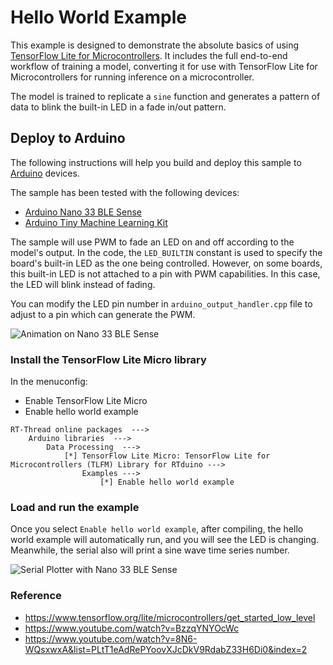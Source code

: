 <!-- mdformat off(b/169948621#comment2) -->

# Hello World Example

This example is designed to demonstrate the absolute basics of using [TensorFlow
Lite for Microcontrollers](https://www.tensorflow.org/lite/microcontrollers).
It includes the full end-to-end workflow of training a model, converting it for
use with TensorFlow Lite for Microcontrollers for running inference on a
microcontroller.

The model is trained to replicate a `sine` function and generates a pattern of
data to blink the built-in LED in a fade in/out pattern.

## Deploy to Arduino

The following instructions will help you build and deploy this sample
to [Arduino](https://www.arduino.cc/) devices.

The sample has been tested with the following devices:

- [Arduino Nano 33 BLE Sense](https://store.arduino.cc/usa/nano-33-ble-sense-with-headers)
- [Arduino Tiny Machine Learning Kit](https://store-usa.arduino.cc/products/arduino-tiny-machine-learning-kit)

The sample will use PWM to fade an LED on and off according to the model's
output. In the code, the `LED_BUILTIN` constant is used to specify the board's
built-in LED as the one being controlled. However, on some boards, this built-in
LED is not attached to a pin with PWM capabilities. In this case, the LED will
blink instead of fading.

You can modify the LED pin number in `arduino_output_handler.cpp` file to adjust to
a pin which can generate the PWM.

![Animation on Nano 33 BLE Sense](../../docs/hello_world_animation.gif)

### Install the TensorFlow Lite Micro library

In the menuconfig:

- Enable TensorFlow Lite Micro
- Enable hello world example

```Kconfig
RT-Thread online packages  --->
    Arduino libraries  --->
        Data Processing  --->
            [*] TensorFlow Lite Micro: TensorFlow Lite for Microcontrollers (TLFM) Library for RTduino --->
                Examples --->
                    [*] Enable hello world example
```

### Load and run the example

Once you select `Enable hello world example`, after compiling, the hello world example will automatically run, and you will see the LED is changing. Meanwhile, the serial also will print a sine wave time series number.

![Serial Plotter with Nano 33 BLE Sense](../../docs/hello_world_serial_plotter.png)

### Reference

- https://www.tensorflow.org/lite/microcontrollers/get_started_low_level
- https://www.youtube.com/watch?v=BzzqYNYOcWc
- https://www.youtube.com/watch?v=8N6-WQsxwxA&list=PLtT1eAdRePYoovXJcDkV9RdabZ33H6Di0&index=2
